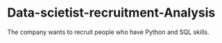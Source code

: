 # Data-scietist-recruitment-Analysis
The company wants to recruit people who have Python and SQL skills.

